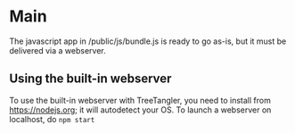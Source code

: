# Main
The javascript app in /public/js/bundle.js is ready to go as-is,
but it must be delivered via a webserver.

## Using the built-in webserver
To use the built-in webserver with TreeTangler, you need to install from https://nodejs.org;
it will autodetect your OS. 
To launch a webserver on localhost, do ```npm start```

